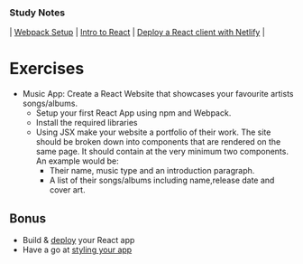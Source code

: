 ### Study Notes

| [Webpack Setup](https://github.com/getfutureproof/fp_guides_wiki/wiki/Intro-to-Module-Bundlers-and-Webpack) | [Intro to React](https://github.com/getfutureproof/fp_guides_wiki/wiki/Intro-to-React) | [Deploy a React client with Netlify](https://github.com/getfutureproof/fp_guides_wiki/wiki/React-Deploy-with-Netlify) |

# Exercises

- Music App: Create a React Website that showcases your favourite artists songs/albums.
  - Setup your first React App using npm and Webpack.
  - Install the required libraries
  - Using JSX make your website a portfolio of their work. The site should be broken down into components that are rendered on the same page. It should contain at the very minimum two components. An example would be:
    - Their name, music type and an introduction paragraph.
    - A list of their songs/albums including name,release date and cover art.

## Bonus
- Build & [deploy](https://github.com/getfutureproof/fp_guides_wiki/wiki/React-Deploy-with-Netlify) your React app
- Have a go at [styling your app](https://reactjs.org/docs/faq-styling.html)
